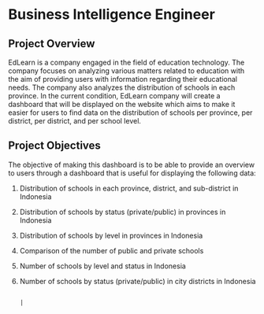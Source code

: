 # Business Intelligence Engineer 

## Project Overview
EdLearn is a company engaged in the field of education technology. The company focuses on analyzing various matters related to 
education with the aim of providing users with information regarding their educational needs. The company also analyzes the distribution of schools in 
each province. In the current condition, EdLearn company will create a dashboard that will be displayed on the website which aims to 
make it easier for users to find data on the distribution of schools per province, per district, per district, and per school level.


## Project Objectives
The objective of making this dashboard is to be able to provide an overview to users through a dashboard that is 
useful for displaying the following data:
1. Distribution of schools in each province, district, and sub-district in Indonesia
2. Distribution of schools by status (private/public) in provinces in Indonesia
3. Distribution of schools by level in provinces in Indonesia
4. Comparison of the number of public and private schools
5. Number of schools by level and status in Indonesia
6. Number of schools by status (private/public) in city districts in Indonesia

                                                                                                                          |